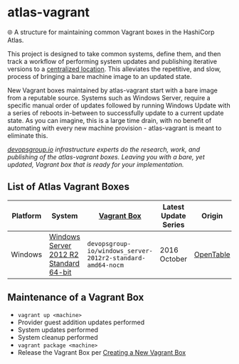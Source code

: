 # atlas-vagrant
:globe_with_meridians: A structure for maintaining common Vagrant boxes in the HashiCorp Atlas.

This project is designed to take common systems, define them, and then track a workflow of performing system updates and publishing iterative versions to a [centralized location](https://atlas.hashicorp.com/devopsgroup-io). This alleviates the repetitive, and slow, process of bringing a bare machine image to an updated state.

New Vagrant boxes maintained by atlas-vagrant start with a bare image from a reputable source. Systems such as Windows Server, require a specific manual order of updates followed by running Windows Update with a series of reboots in-between to successfully update to a current update state. As you can imagine, this is a large time drain, with no benefit of automating with every new machine provision - atlas-vagrant is meant to eliminate this.

*[devopsgroup.io](https://devopsgroup.io) infrastructure experts do the research, work, and publishing of the atlas-vagrant boxes. Leaving you with a bare, yet updated, Vagrant box that is ready for your implementation.*


## List of Atlas Vagrant Boxes

Platform | System | [Vagrant Box](https://www.vagrantup.com/docs/boxes.html) | Latest Update Series | Origin
---------|--------|----------------------------------------------------------|----------------------|-------
Windows | [Windows Server 2012 R2 Standard 64-bit](https://atlas.hashicorp.com/devopsgroup-io/boxes/windows_server-2012r2-standard-amd64-nocm) | `devopsgroup-io/windows_server-2012r2-standard-amd64-nocm` | 2016 October | [OpenTable](https://atlas.hashicorp.com/opentable/boxes/win-2012r2-standard-amd64-nocm)


## Maintenance of a Vagrant Box

* `vagrant up <machine>`
* Provider guest addition updates performed
* System updates performed
* System cleanup performed
* `vagrant package <machine>`
* Release the Vagrant Box per [Creating a New Vagrant Box](https://vagrantcloud.com/help/vagrant/boxes/create)
